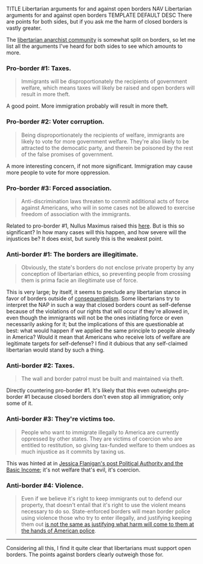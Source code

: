 TITLE Libertarian arguments for and against open borders
NAV Libertarian arguments for and against open borders
TEMPLATE DEFAULT
DESC There are points for both sides, but if you ask me the harm of closed borders is vastly greater.

The [libertarian anarchist community](/argument/faction_ancap) is somewhat split on borders, so let me list all the arguments I've heard for both sides to see which amounts to more.

### Pro-border #1: Taxes.

> Immigrants will be disproportionately the recipients of government welfare, which means taxes will likely be raised and open borders will result in more theft.

A good point. More immigration probably will result in more theft.

### Pro-border #2: Voter corruption.

> Being disproportionately the recipients of welfare, immigrants are likely to vote for more government welfare. They're also likely to be attracted to the democatic party, and therein be poisoned by the rest of the false promises of government.

A more interesting concern, if not more significant. Immigration may cause more people to vote for more oppression.

### Pro-border #3: Forced association.

> Anti-discrimination laws threaten to commit additional acts of force against Americans, who will in some cases not be allowed to exercise freedom of association with the immigrants.

Related to pro-border #1, Nullus Maximus raised this <a rel="nofollow" href="https://www.zerothposition.com/2015/11/24/the-pragmatic-libertarian-case-against-open-borders/">here</a>. But is this so significant? In how many cases will this happen, and how severe will the injustices be? It does exist, but surely this is the weakest point.

### Anti-border #1: The borders are illegitimate.

> Obviously, the state's borders do not enclose private property by any conception of libertarian ethics, so preventing people from crossing them is prima facie an illegitimate use of force.

This is very large; by itself, it seems to preclude any libertarian stance in favor of borders outside of [consequentialism](consequentialism). Some libertarians try to interpret the NAP in such a way that closed borders count as self-defense because of the violations of our rights that will occur if they're allowed in, even though the immigrants will not be the ones initiating force or even necessarily asking for it; but the implications of this are questionable at best: what would happen if we applied the same principle to people already in America? Would it mean that Americans who receive lots of welfare are legitimate targets for self-defense? I find it dubious that any self-claimed libertarian would stand by such a thing.

### Anti-border #2: Taxes.

> The wall and border patrol must be built and maintained via theft.

Directly countering pro-border #1. It's likely that this even outweighs pro-border #1 because closed borders don't even stop all immigration; only some of it.

### Anti-border #3: They're victims too.

> People who want to immigrate illegally to America are currently oppressed by other states. They are victims of coercion who are entitled to restitution, so giving tax-funded welfare to them undoes as much injustice as it commits by taxing us.

This was hinted at in [Jessica Flanigan's post Political Authority and the Basic Income](https://bleedingheartlibertarians.com/2014/09/political-authority-and-the-basic-income/); it's not welfare that's evil, it's coercion.

### Anti-border #4: Violence.

> Even if we believe it's right to keep immigrants out to defend our property, that doesn't entail that it's right to use the violent means necessary to do so. State-enforced borders will mean border police using violence those who try to enter illegally, and justifying keeping them out [is not the same as justifying what harm will come to them at the hands of American police](https://yujiri.xyz/protagonism/enforcement).

---

Considering all this, I find it quite clear that libertarians must support open borders. The points against borders clearly outweigh those for.
